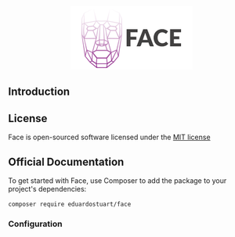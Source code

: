 <p align="center"><img src=".github/face-logo.png"></p>

## Introduction


## License

Face is open-sourced software licensed under the [MIT license](http://opensource.org/licenses/MIT)

## Official Documentation

To get started with Face, use Composer to add the package to your project's dependencies:

    composer require eduardostuart/face

### Configuration


